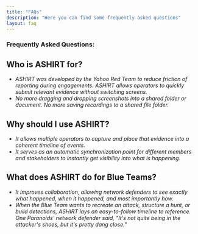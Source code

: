 ```yaml
---
title: "FAQs"
description: "Here you can find some frequently asked questions"
layout: faq
---
```


<div id="faqs">

### Frequently Asked Questions:

<div class="questions-box">

## Who is ASHIRT for?

- _ASHIRT was developed by the Yahoo Red Team to reduce friction of reporting during engagements. ASHIRT allows operators to quickly submit relevant evidence without switching screens._
- _No more dragging and dropping screenshots into a shared folder or document. No more saving recordings to a shared file folder._

</div>

<div class="questions-box">

## Why should I use ASHIRT?

- _It allows multiple operators to capture and place that evidence into a coherent timeline of events._
- _It serves as an automatic synchronization point for different members and stakeholders to instantly get visibility into what is happening._

</div>

<div class="questions-box">

## What does ASHIRT do for Blue Teams?

- _It improves collaboration, allowing network defenders to see exactly what happened, when it happened, and most importantly how._
- _When the Blue Team wants to recreate an attack, structure a hunt, or build detections, ASHIRT lays an easy-to-follow timeline to reference. One Paranoids' network defender said, "It's not quite being in the attacker's shoes, but it's pretty dang close."_

</div>
</div>